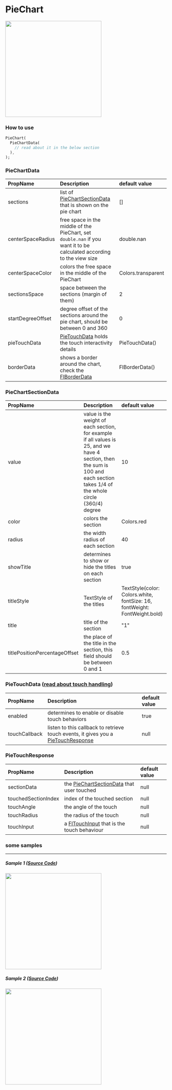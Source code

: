 # PieChart

<img src="https://github.com/imaNNeoFighT/fl_chart/raw/master/repo_files/images/pie_chart/pie_chart.jpg" width="300" >

### How to use
```dart
PieChart(
  PieChartData(
    // read about it in the below section
  ),
);
```

### PieChartData
|PropName		|Description	|default value|
|:---------------|:---------------|:-------|
|sections| list of [PieChartSectionData ](#PieChartSectionData) that is shown on the pie chart|[]|
|centerSpaceRadius| free space in the middle of the PieChart, set `double.nan` if you want it to be calculated according to the view size| double.nan|
|centerSpaceColor| colors the free space in the middle of the PieChart|Colors.transparent|
|sectionsSpace| space between the sections (margin of them)|2|
|startDegreeOffset| degree offset of the sections around the pie chart, should be between 0 and 360|0|
|pieTouchData| [PieTouchData](#PieTouchData) holds the touch interactivity details| PieTouchData()|
|borderData| shows a border around the chart, check the [FlBorderData](base_chart.md#FlBorderData)|FlBorderData()|


### PieChartSectionData
|PropName		|Description	|default value|
|:---------------|:---------------|:-------|
|value| value is the weight of each section, for example if all values is 25, and we have 4 section, then the sum is 100 and each section takes 1/4 of the whole circle (360/4) degree|10|
|color| colors the section| Colors.red
|radius| the width radius of each section|40|
|showTitle| determines to show or hide the titles on each section|true|
|titleStyle| TextStyle of the titles| TextStyle(color: Colors.white, fontSize: 16, fontWeight: FontWeight.bold)|
|title| title of the section| "1"|
|titlePositionPercentageOffset|the place of the title in the section, this field should be between 0 and 1|0.5|


### PieTouchData ([read about touch handling](handle_touches.md))
|PropName|Description|default value|
|:-------|:----------|:------------|
|enabled|determines to enable or disable touch behaviors|true|
|touchCallback| listen to this callback to retrieve touch events, it gives you a [PieTouchResponse](#PieTouchResponse)| null|

### PieTouchResponse
|PropName|Description|default value|
|:-------|:----------|:------------|
|sectionData|the [PieChartSectionData](#PieChartSectionData) that user touched| null |
|touchedSectionIndex| index of the touched section | null|
|touchAngle|the angle of the touch|null|
|touchRadius| the radius of the touch|null|
|touchInput|a [FlTouchInput](base_chart.md#FlTouchInput) that is the touch behaviour|null|


### some samples
----
##### Sample 1 ([Source Code](/example/lib/pie_chart/samples/pie_chart_sample1.dart))
<img src="https://github.com/imaNNeoFighT/fl_chart/raw/master/repo_files/images/pie_chart/pie_chart_sample_1.gif" width="300" >


##### Sample 2 ([Source Code](/example/lib/pie_chart/samples/pie_chart_sample2.dart))
<img src="https://github.com/imaNNeoFighT/fl_chart/raw/master/repo_files/images/pie_chart/pie_chart_sample_2.gif" width="300" >
